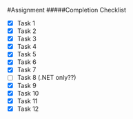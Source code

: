 #Assignment
#####Completion Checklist

- [x] Task 1
- [x] Task 2
- [x] Task 3
- [x] Task 4
- [x] Task 5
- [x] Task 6
- [x] Task 7
- [ ] Task 8 (.NET only??)
- [x] Task 9
- [x] Task 10
- [x] Task 11
- [x] Task 12
